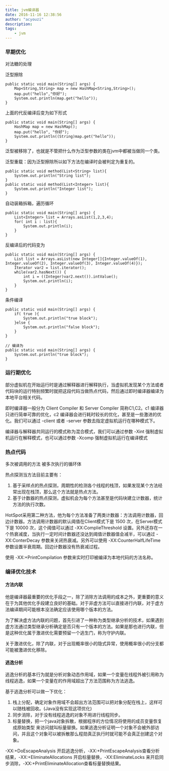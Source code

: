 ```yaml
---
title: jvm编译器
date: 2016-11-16 12:38:56
author: "acyouzi"
description: 
tags:
    - jvm
---
```


### 早期优化
对法糖的处理

泛型擦除

    public static void main(String[] args) {
        Map<String,String> map = new HashMap<String,String>();
        map.put("hello","你好");
        System.out.println(map.get("hello"));
    }

上面的代反编译后变为如下形式

    public static void main(String[] args) {
        HashMap map = new HashMap();
        map.put("hello", "你好");
        System.out.println((String)map.get("hello"));
    }

泛型被移除了，也就是不管把什么作为泛型参数的类在jvm中都被当做同一个类。

泛型重载：因为泛型擦除所以如下方法在编译时会被判定为重复的。

    public static void method(List<String> list){
        System.out.println("String list");
    }
    public static void method(List<Integer> list){
        System.out.println("Integer list");
    }

自动装箱拆箱，遍历循环

    public static void main(String[] args) {
        List<Integer> list = Arrays.asList(1,2,3,4);
        for( int i : list){
            System.out.println(i);
        }
    }

反编译后的代码变为
    
    public static void main(String[] args) {
        List list = Arrays.asList(new Integer[]{Integer.valueOf(1), Integer.valueOf(2), Integer.valueOf(3), Integer.valueOf(4)});
        Iterator var2 = list.iterator();
        while(var2.hasNext()) {
            int i = ((Integer)var2.next()).intValue();
            System.out.println(i);
        }
    }

条件编译

    public static void main(String[] args) {
        if( true ){
            System.out.println("true block");
        }else {
            System.out.println("false block");
        }
    }

    // 编译为
    public static void main(String[] args) {
        System.out.println("true block");
    }

### 运行期优化
部分虚拟机在开始运行时是通过解释器进行解释执行，当虚拟机发现某个方法或者代码块的运行特别频繁时就把这段代码当做热点代码，然后通过即时编译器编译为本地平台相关代码。

即时编译器一般分为 Client Compiler 和 Server Compiler 简称C1,C2。c1 编译器只进行简单可靠的优化，c2 编译器会进行耗时较长的优化，甚至是一些激进的优化。我们可以通过 -client 或者 -server 参数去指定虚拟机运行在哪种模式下。

编译器与解释器共同运行的模式称为混合模式，我们可以通过参数 -Xint 强制虚拟机运行在解释模式，也可以通过参数 -Xcomp 强制虚拟机运行在编译模式

### 热点代码
多次被调用的方法
被多次执行的循环体

热点探测当方法目前主要有：

1. 基于采样点的热点探测，周期性的检测各个线程的栈顶，如果发现某个方法经常出现在栈顶，那么这个方法就是热点方法。
2. 基于计数器的热点探测，虚拟机会为每个方法甚至是代码块建立计数器，统计方法的执行次数。

HotSpot采用第二种方法，他为每个方法准备了两类计数器：方法调用计数器，回边计数器。方法调用计数器的默认阈值在Client模式下是 1500 次，在Server模式下是 10000 次，这个阈值可以通过 -XX:ComplieThreshold 设置。另外还存在一个热衰减度，当执行一定时间计数器还没达到阈值计数器值会减半，可以通过 -XX:ConterDecay 参数来关闭热衰减。另外可以使用 -XX:CounterHalfLifeTime参数设置半衰周期。回边计数器没有热衰减过程。

使用 -XX:+PrintCompilation 参数来实时打印被编译为本地代码的方法名称。

### 编译优化技术

#### 方法内联
他是编译器最重要的优化手段之一，除了消除方法调用的成本之外，更重要的意义在于为其他优化手段建立良好的基础。对于非虚方法可以直接进行内联，对于虚方法编译期间可能根本没法确定应该使用哪个版本的方法。

为了解决虚方法内联的问题，首先引进了一种称为类型继承分析的技术，如果遇到虚方法通过类型继承分析确定是否只有一个版本的方法。如果是那也进行内联，但是这种优化属于激进优化需要预留一个逃生门，称为守护内联。

关于激进优化，除了内联，对于出现概率很小的隐式异常，使用概率很小的分支都可能被激进优化移除。

#### 逃逸分析
逃逸分析的基本行为就是分析对象动态作用域，如果一个变量在线程外被引用称为线程逃逸，如果一个变量在的作用域超出了方法范围称为方法逃逸。

基于逃逸分析可以做一下优化：

1. 栈上分配，确定对象作用域不会超出方法范围可以把对象分配在栈上，这样可以随栈被回收。(Java没有实现这项优化)
2. 同步消除，对于没有线程逃逸的对象不用进行线程同步。
3. 标量替换，把一个java对象拆散，根据程序的方位情况将使用的成员变量恢复成原始类型 来访问就叫标量替换。如果逃逸分析证明一个对象不会被外部访问，并且这个对象可以被拆散那么程勋真正执行时就可能不会真正创建这个对象。

-XX:+DoEscapeAnalysis 开启逃逸分析，-XX:+PrintEscapeAnalysis查看分析结果，-XX:+EliminateAllocations 开启标量替换，-XX:EliminateLocks 来开启同步消除，-XX:+PrintEliminateAllocation查看标量替换结果。
